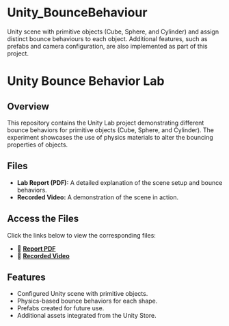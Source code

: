 # Unity_BounceBehaviour
Unity scene with primitive objects (Cube, Sphere, and Cylinder) and  assign distinct bounce behaviours to each object. Additional features, such as prefabs and  camera configuration, are also implemented as part of this project. 


# Unity Bounce Behavior Lab

## Overview
This repository contains the Unity Lab project demonstrating different bounce behaviors for primitive objects (Cube, Sphere, and Cylinder). The experiment showcases the use of physics materials to alter the bouncing properties of objects.

## Files
- **Lab Report (PDF):** A detailed explanation of the scene setup and bounce behaviors.
- **Recorded Video:** A demonstration of the scene in action.

## Access the Files
Click the links below to view the corresponding files:

- 📄 **[Report PDF](https://github.com/tanveesrivastava/Unity_BounceBehaviour/blob/main/Experiment%200.pdf)**
- 🎥 **[Recorded Video]([./path-to-your-video-file.mp4](https://github.com/tanveesrivastava/Unity_BounceBehaviour/blob/main/Experiment0_Video.mkv))**

## Features
- Configured Unity scene with primitive objects.
- Physics-based bounce behaviors for each shape.
- Prefabs created for future use.
- Additional assets integrated from the Unity Store.

